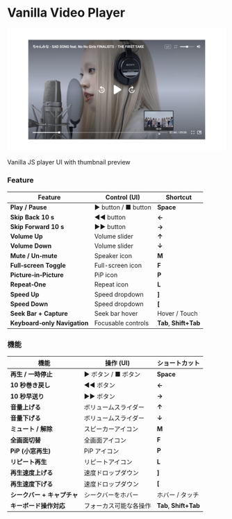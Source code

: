 # Vanilla Video Player

![Screenshot of custom video player UI](https://github.com/ryotanakata/vanilla-video-player/raw/master/doc/assets/image.png)

Vanilla JS player UI with thumbnail preview

### Feature

| Feature                      | Control (UI)         | Shortcut               |
| ---------------------------- | -------------------- | ---------------------- |
| **Play / Pause**             | ▶︎ button / ■ button | **Space**              |
| **Skip Back 10 s**           | ◀◀ button            | **←**                  |
| **Skip Forward 10 s**        | ▶︎▶︎ button          | **→**                  |
| **Volume Up**                | Volume slider        | **↑**                  |
| **Volume Down**              | Volume slider        | **↓**                  |
| **Mute / Un‑mute**           | Speaker icon         | **M**                  |
| **Full‑screen Toggle**       | Full-screen icon     | **F**                  |
| **Picture‑in‑Picture**       | PiP icon             | **P**                  |
| **Repeat‑One**               | Repeat icon          | **L**                  |
| **Speed Up**                 | Speed dropdown       | **]**                  |
| **Speed Down**               | Speed dropdown       | **[**                  |
| **Seek Bar + Capture**       | Seek bar hover       | Hover / Touch          |
| **Keyboard‑only Navigation** | Focusable controls   | **Tab**, **Shift+Tab** |

### 機能

| 機能                        | 操作 (UI)              | ショートカット         |
| --------------------------- | ---------------------- | ---------------------- |
| **再生 / 一時停止**         | ▶︎ ボタン / ■ ボタン   | **Space**              |
| **10 秒巻き戻し**           | ◀◀ ボタン              | **←**                  |
| **10 秒早送り**             | ▶︎▶︎ ボタン            | **→**                  |
| **音量上げる**              | ボリュームスライダー   | **↑**                  |
| **音量下げる**              | ボリュームスライダー   | **↓**                  |
| **ミュート / 解除**         | スピーカーアイコン     | **M**                  |
| **全画面切替**              | 全画面アイコン         | **F**                  |
| **PiP (小窓再生)**          | PiP アイコン           | **P**                  |
| **リピート再生**            | リピートアイコン       | **L**                  |
| **再生速度上げる**          | 速度ドロップダウン     | **]**                  |
| **再生速度下げる**          | 速度ドロップダウン     | **[**                  |
| **シークバー + キャプチャ** | シークバーをホバー     | ホバー / タッチ        |
| **キーボード操作対応**      | フォーカス可能な各操作 | **Tab**, **Shift+Tab** |
